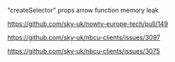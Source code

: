 "createSelector" props arrow function memory leak

https://github.com/sky-uk/nowtv-europe-tech/pull/149

https://github.com/sky-uk/nbcu-clients/issues/3097

https://github.com/sky-uk/nbcu-clients/issues/3075
